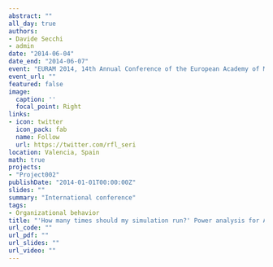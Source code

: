 ```yaml
---
abstract: ""
all_day: true
authors:
- Davide Secchi
- admin
date: "2014-06-04"
date_end: "2014-06-07"
event: "EURAM 2014, 14th Annual Conference of the European Academy of Management"
event_url: ""
featured: false
image:
  caption: ''
  focal_point: Right
links:
- icon: twitter
  icon_pack: fab
  name: Follow
  url: https://twitter.com/rfl_seri
location: Valencia, Spain
math: true
projects:
- "Project002"
publishDate: "2014-01-01T00:00:00Z"
slides: ""
summary: "International conference"
tags:
- Organizational behavior
title: "'How many times should my simulation run?' Power analysis for Agent-Based Modeling"
url_code: ""
url_pdf: ""
url_slides: ""
url_video: ""
---
```

